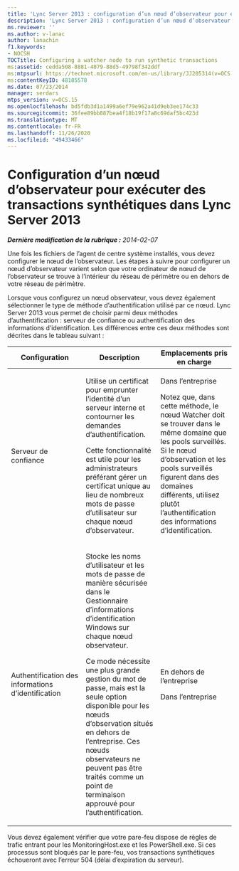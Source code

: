 ```yaml
---
title: 'Lync Server 2013 : configuration d’un nœud d’observateur pour exécuter des transactions synthétiques'
description: 'Lync Server 2013 : configuration d’un nœud d’observateur pour exécuter des transactions synthétiques.'
ms.reviewer: ''
ms.author: v-lanac
author: lanachin
f1.keywords:
- NOCSH
TOCTitle: Configuring a watcher node to run synthetic transactions
ms:assetid: cedda508-8881-4079-88d5-49798f342ddf
ms:mtpsurl: https://technet.microsoft.com/en-us/library/JJ205314(v=OCS.15)
ms:contentKeyID: 48185578
ms.date: 07/23/2014
manager: serdars
mtps_version: v=OCS.15
ms.openlocfilehash: bd5fdb3d1a1499a6ef79e962a41d9eb3ee174c33
ms.sourcegitcommit: 36fee89bb887bea4f18b19f17a8c69daf5bc423d
ms.translationtype: MT
ms.contentlocale: fr-FR
ms.lasthandoff: 11/26/2020
ms.locfileid: "49433466"
---
```

# <a name="configuring-a-watcher-node-to-run-synthetic-transactions-in-lync-server-2013"></a>Configuration d’un nœud d’observateur pour exécuter des transactions synthétiques dans Lync Server 2013

<div data-xmlns="http://www.w3.org/1999/xhtml">

<div class="topic" data-xmlns="http://www.w3.org/1999/xhtml" data-msxsl="urn:schemas-microsoft-com:xslt" data-cs="https://msdn.microsoft.com/">

<div data-asp="https://msdn2.microsoft.com/asp">



</div>

<div id="mainSection">

<div id="mainBody">

<span> </span>

_**Dernière modification de la rubrique :** 2014-02-07_

Une fois les fichiers de l’agent de centre système installés, vous devez configurer le nœud de l’observateur. Les étapes à suivre pour configurer un nœud d’observateur varient selon que votre ordinateur de nœud de l’observateur se trouve à l’intérieur du réseau de périmètre ou en dehors de votre réseau de périmètre.

Lorsque vous configurez un nœud observateur, vous devez également sélectionner le type de méthode d’authentification utilisé par ce nœud. Lync Server 2013 vous permet de choisir parmi deux méthodes d’authentification : serveur de confiance ou authentification des informations d’identification. Les différences entre ces deux méthodes sont décrites dans le tableau suivant :


<table>
<colgroup>
<col style="width: 33%" />
<col style="width: 33%" />
<col style="width: 33%" />
</colgroup>
<thead>
<tr class="header">
<th>Configuration</th>
<th>Description</th>
<th>Emplacements pris en charge</th>
</tr>
</thead>
<tbody>
<tr class="odd">
<td><p>Serveur de confiance</p></td>
<td><p>Utilise un certificat pour emprunter l’identité d’un serveur interne et contourner les demandes d’authentification.</p>
<p>Cette fonctionnalité est utile pour les administrateurs préférant gérer un certificat unique au lieu de nombreux mots de passe d’utilisateur sur chaque nœud d’observateur.</p></td>
<td><p>Dans l’entreprise</p>
<p>Notez que, dans cette méthode, le nœud Watcher doit se trouver dans le même domaine que les pools surveillés. Si le nœud d’observation et les pools surveillés figurent dans des domaines différents, utilisez plutôt l’authentification des informations d’identification.</p></td>
</tr>
<tr class="even">
<td><p>Authentification des informations d’identification</p></td>
<td><p>Stocke les noms d’utilisateur et les mots de passe de manière sécurisée dans le Gestionnaire d’informations d’identification Windows sur chaque nœud observateur.</p>
<p>Ce mode nécessite une plus grande gestion du mot de passe, mais est la seule option disponible pour les nœuds d’observation situés en dehors de l’entreprise. Ces nœuds observateurs ne peuvent pas être traités comme un point de terminaison approuvé pour l’authentification.</p></td>
<td><p>En dehors de l’entreprise</p>
<p>Dans l’entreprise</p></td>
</tr>
</tbody>
</table>


Vous devez également vérifier que votre pare-feu dispose de règles de trafic entrant pour les MonitoringHost.exe et les PowerShell.exe. Si ces processus sont bloqués par le pare-feu, vos transactions synthétiques échoueront avec l’erreur 504 (délai d’expiration du serveur).

</div>

<span> </span>

</div>

</div>

</div>

